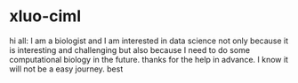 # xluo-ciml
hi all:
   I am a biologist and I am interested in data science not only because it is interesting and challenging but also because I need to do some computational biology in the future. thanks for the help in advance. I know it will not be a easy journey. best 
